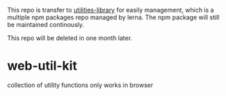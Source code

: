 This repo is transfer to [utilities-library](https://github.com/wangmengHB/utilities-library) for easily management, which is a multiple npm packages repo managed by lerna. The npm package will still be maintained continously. 

This repo will be deleted in one month later.


# web-util-kit
collection of utility functions only works in browser
